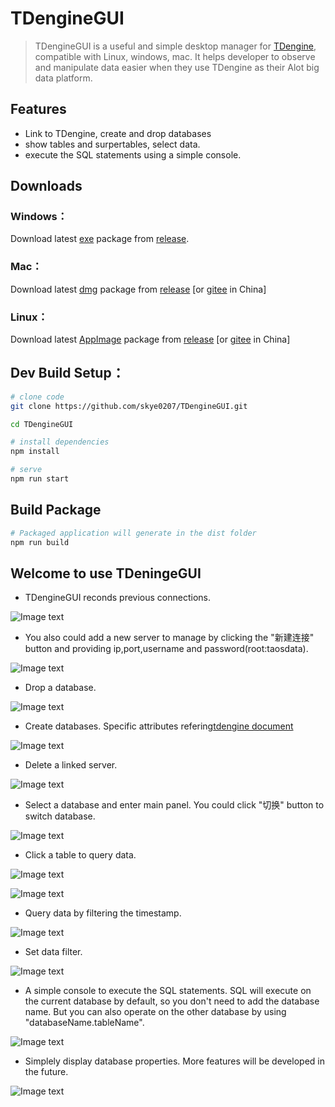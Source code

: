 # TDengineGUI

> TDengineGUI is a useful and simple desktop manager for [TDengine](https://github.com/taosdata/TDengine), compatible with Linux, windows, mac. It helps developer to observe and manipulate data easier when they use TDengine as their Alot big data platform.

## Features
- Link to TDengine, create and drop databases
- show tables and surpertables, select data.
- execute the SQL statements using a simple console.

## Downloads

### Windows：

Download latest [exe](https://github.com/skye0207/TDengineGUI/releases/tag/v1.0.0) package from [release](https://github.com/skye0207/TDengineGUI/releases/tag/v1.0.0).

### Mac：
Download latest [dmg](https://github.com/skye0207/TDengineGUI/releases/tag/v1.0.0) package from [release](https://github.com/skye0207/TDengineGUI/releases/tag/v1.0.0) [or [gitee](https://gitee.com/skyebaobao/TDengineGUI/releases/v1.0.0) in China]

### Linux：
Download latest [AppImage](https://github.com/skye0207/TDengineGUI/releases/tag/v1.0.0) package from [release](https://github.com/skye0207/TDengineGUI/releases/tag/v1.0.0) [or [gitee](https://gitee.com/skyebaobao/TDengineGUI/releases/v1.0.0) in China]


## Dev Build Setup：
```bash
# clone code 
git clone https://github.com/skye0207/TDengineGUI.git

cd TDengineGUI

# install dependencies
npm install

# serve
npm run start
```

## Build Package
```bash
# Packaged application will generate in the dist folder
npm run build 
```

## Welcome to use TDeningeGUI

- TDengineGUI reconds previous connections.

![Image text](https://github.com/skye0207/TDengineGUI/blob/main/_img/1.png)

- You also could add a new server to manage by clicking the "新建连接" button and providing ip,port,username and password(root:taosdata).

![Image text](https://github.com/skye0207/TDengineGUI/blob/main/_img/2.png)

- Drop a database.

![Image text](https://github.com/skye0207/TDengineGUI/blob/main/_img/3.png)

- Create databases. Specific attributes refering[tdengine document](https://www.taosdata.com/cn/documentation/taos-sql#management)

![Image text](https://github.com/skye0207/TDengineGUI/blob/main/_img/5.png)

- Delete a linked server.

![Image text](https://github.com/skye0207/TDengineGUI/blob/main/_img/6.png)

- Select a database and enter main panel. You could click "切换" button to switch database.

![Image text](https://github.com/skye0207/TDengineGUI/blob/main/_img/7.png)

- Click a table to query data.

![Image text](https://github.com/skye0207/TDengineGUI/blob/main/_img/8.png)

![Image text](https://github.com/skye0207/TDengineGUI/blob/main/_img/11.png)

- Query data by filtering the timestamp.

![Image text](https://github.com/skye0207/TDengineGUI/blob/main/_img/9.png)

- Set data filter.

![Image text](https://github.com/skye0207/TDengineGUI/blob/main/_img/10.png)

- A simple console to execute the SQL statements. SQL will execute on the current database by default, so you don't need to add the database name. But you can also operate on the other database by using "databaseName.tableName".

![Image text](https://github.com/skye0207/TDengineGUI/blob/main/_img/12.png)

- Simplely display database properties. More features will be developed in the future.

![Image text](https://github.com/skye0207/TDengineGUI/blob/main/_img/14.png)